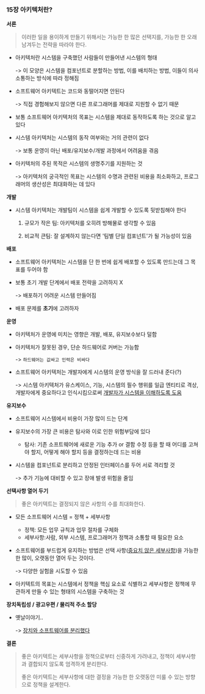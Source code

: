 ### 15장 아키텍처란?

<B>서론</B>

> 이러한 일을 용이하게 만들기 위해서는 가능한 한 많은 선택지를, 가능한 한 오래 남겨두는 전략을 따라야 한다.

- 아키텍처란 시스템을 구축했던 사람들이 만들어낸 시스템의 형태

  -> 이 모양은 시스템을 컴포넌트로 분할하는 방법, 이를 배치하는 방법, 이들이 의사소통하는 방식에 따라 정해짐

- 소프트웨어 아키텍트는 코드와 동떨어지면 안된다

  -> 직접 경험해보지 않으면 다른 프로그래머를 제대로 지원할 수 없기 때문

- 보통 소프트웨어 아키텍처의 목표는 시스템을 제대로 동작하도록 하는 것으로 알고 있다

- 시스템 아키텍처는 시스템의 동작 여부와는 거의 관련이 없다

  -> 보통 운영이 아닌 배포/유지보수/개발 과정에서 어려움을 겪음

- 아키텍처의 주된 목적은 시스템의 생명주기를 지원하는 것

  -> 아키텍처의 궁극적인 목표는 시스템의 수명과 관련된 비용을 최소화하고, 프로그래머의 생산성은 최대화하는 데 있다



<B>개발</B>

- 시스템 아키텍처는 개발팀이 시스템을 쉽게 개발할 수 있도록 뒷받침해야 한다

  1. 규모가 작은 팀: 아키텍처를 오히려 방해물로 생각할 수 있음

  2. 비교적 큰팀: 잘 설계하지 않는다면 '팀별 단일 컴포넌트'가 될 가능성이 있음 



<B>배포</B>

- 소프트웨어 아키텍처는 시스템을 단 한 번에 쉽게 배포할 수 있도록 만드는데 그 목표를 두어야 함

- 보통 초기 개발 단계에서 배포 전략을 고려하지 X

  -> 배포하기 어려운 시스템 만들어짐

- 배포 문제를 <B>초기</B>에 고려하자



<B>운영</B>

- 아키텍처가 운영에 미치는 영향은 개발, 배포, 유지보수보다 덜함

- 아키텍처가 잘못된 경우, 단순 하드웨어로 커버는 가능함

  -> `하드웨어는 값싸고 인력은 비싸다`

- 소프트웨어 아키텍처는 개발자에게 시스템의 운영 방식을 잘 드러내 준다(?)

  -> 시스템 아키텍처가 유스케이스, 기능, 시스템의 필수 행위를 일급 엔티티로 격상, 개발자에게 중요하다고 인식시킴으로써 <u>개발자가 시스템을 이해하도록 도움</u>



<B>유지보수</B>

- 소프트웨어 시스템에서 비용이 가장 많이 드는 단계

- 유지보수의 가장 큰 비용은 탐사와 이로 인한 위험부담에 있다

  - 탐사: 기존 소프트웨어에 새로운 기능 추가 or 결함 수정 등을 할 때 어디를 고쳐야 할지, 어떻게 해야 할지 등을 결정하는데 드는 비용

- 시스템을 컴포넌트로 분리하고 안정된 인터페이스를 두어 서로 격리할 것

  -> 추가 기능에 대비할 수 있고 장애 발생 위험을 줄임



<B>선택사항 열어 두기</B>

> 좋은 아키텍트는 결정되지 않은 사항의 수를 최대화한다.

- 모든 소프트웨어 시스템 = 정책 + 세부사항

  - 정책: 모든 업무 규칙과 업무 절차를 구체화
  - 세부사항:사람, 외부 시스템, 프로그래머가 정책과 소통할 때 필요한 요소

- 소프트웨어를 부드럽게 유지하는 방법은 선택 사항(<u>중요치 않은 세부사항</u>)을 가능한 한 많이, 오랫동안 열어 두는 것이다.

  -> 다양한 실험을 시도할 수 있음

- 아키텍트의 목표는 시스템에서 정책을 핵심 요소로 식별하고 세부사항은 정책에 무관하게 만들 수 있는 형태의 시스템을 구축하는 것

  

<B>장치독립성 / 광고우편 / 물리적 주소 할당</B>

- 옛날이야기..

  -> <u>장치와 소프트웨어를 분리했다</u>



<B>결론</B>

> 좋은 아키텍트는 세부사항을 정책으로부터 신중하게 가려내고, 정책이 세부사항과 결합되지 않도록 엄격하게 분리한다.
>
> 좋은 아키텍트는 세부사항에 대한 결정을 가능한 한 오랫동안 미룰 수 있는 방향으로 정책을 설계한다.

